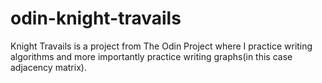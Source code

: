 # odin-knight-travails

Knight Travails is a project from The Odin Project where I practice writing algorithms and more importantly practice writing graphs(in this case adjacency matrix).
